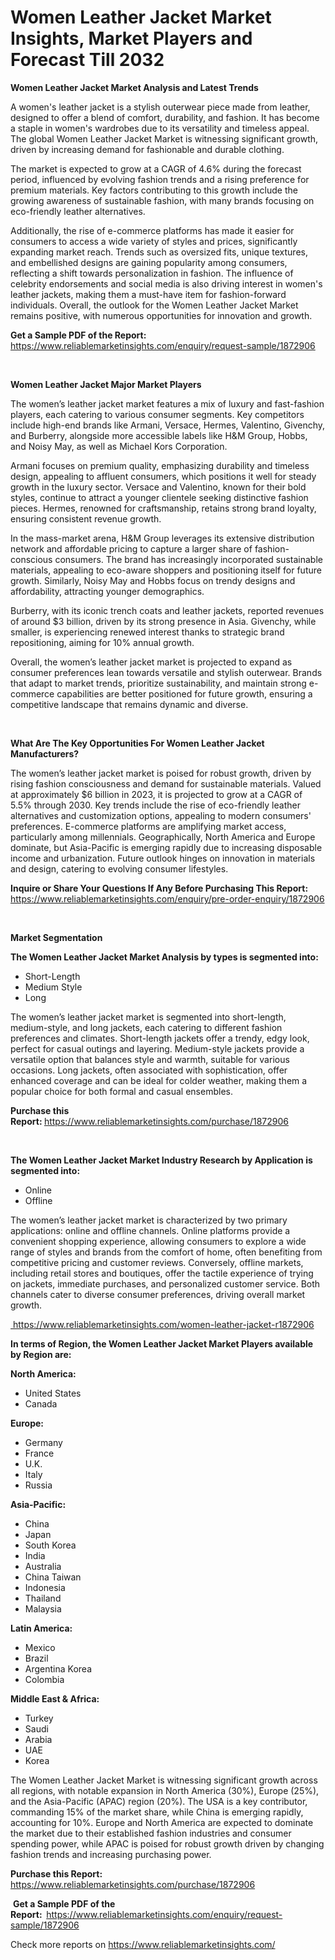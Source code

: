 <p><h1>Women Leather Jacket Market Insights, Market Players and Forecast Till 2032</h1></p><p><strong>Women Leather Jacket Market Analysis and Latest Trends</strong></p>
<p><p>A women's leather jacket is a stylish outerwear piece made from leather, designed to offer a blend of comfort, durability, and fashion. It has become a staple in women's wardrobes due to its versatility and timeless appeal. The global Women Leather Jacket Market is witnessing significant growth, driven by increasing demand for fashionable and durable clothing. </p><p>The market is expected to grow at a CAGR of 4.6% during the forecast period, influenced by evolving fashion trends and a rising preference for premium materials. Key factors contributing to this growth include the growing awareness of sustainable fashion, with many brands focusing on eco-friendly leather alternatives. </p><p>Additionally, the rise of e-commerce platforms has made it easier for consumers to access a wide variety of styles and prices, significantly expanding market reach. Trends such as oversized fits, unique textures, and embellished designs are gaining popularity among consumers, reflecting a shift towards personalization in fashion. The influence of celebrity endorsements and social media is also driving interest in women's leather jackets, making them a must-have item for fashion-forward individuals. Overall, the outlook for the Women Leather Jacket Market remains positive, with numerous opportunities for innovation and growth.</p></p>
<p><strong>Get a Sample PDF of the Report:&nbsp;</strong> <a href="https://www.reliablemarketinsights.com/enquiry/request-sample/1872906?utm_campaign=2280&utm_medium=2&utm_source=Github&utm_content=ia&utm_term=04042025&utm_id=women-leather-jacket">https://www.reliablemarketinsights.com/enquiry/request-sample/1872906</a></p>
<p>&nbsp;</p>
<p><strong>Women Leather Jacket Major Market Players</strong></p>
<p><p>The women’s leather jacket market features a mix of luxury and fast-fashion players, each catering to various consumer segments. Key competitors include high-end brands like Armani, Versace, Hermes, Valentino, Givenchy, and Burberry, alongside more accessible labels like H&M Group, Hobbs, and Noisy May, as well as Michael Kors Corporation. </p><p>Armani focuses on premium quality, emphasizing durability and timeless design, appealing to affluent consumers, which positions it well for steady growth in the luxury sector. Versace and Valentino, known for their bold styles, continue to attract a younger clientele seeking distinctive fashion pieces. Hermes, renowned for craftsmanship, retains strong brand loyalty, ensuring consistent revenue growth.</p><p>In the mass-market arena, H&M Group leverages its extensive distribution network and affordable pricing to capture a larger share of fashion-conscious consumers. The brand has increasingly incorporated sustainable materials, appealing to eco-aware shoppers and positioning itself for future growth. Similarly, Noisy May and Hobbs focus on trendy designs and affordability, attracting younger demographics.</p><p>Burberry, with its iconic trench coats and leather jackets, reported revenues of around $3 billion, driven by its strong presence in Asia. Givenchy, while smaller, is experiencing renewed interest thanks to strategic brand repositioning, aiming for 10% annual growth. </p><p>Overall, the women’s leather jacket market is projected to expand as consumer preferences lean towards versatile and stylish outerwear. Brands that adapt to market trends, prioritize sustainability, and maintain strong e-commerce capabilities are better positioned for future growth, ensuring a competitive landscape that remains dynamic and diverse.</p></p>
<p>&nbsp;</p>
<p><strong>What Are The Key Opportunities For Women Leather Jacket Manufacturers?</strong></p>
<p><p>The women’s leather jacket market is poised for robust growth, driven by rising fashion consciousness and demand for sustainable materials. Valued at approximately $6 billion in 2023, it is projected to grow at a CAGR of 5.5% through 2030. Key trends include the rise of eco-friendly leather alternatives and customization options, appealing to modern consumers' preferences. E-commerce platforms are amplifying market access, particularly among millennials. Geographically, North America and Europe dominate, but Asia-Pacific is emerging rapidly due to increasing disposable income and urbanization. Future outlook hinges on innovation in materials and design, catering to evolving consumer lifestyles.</p></p>
<p><strong>Inquire or Share Your Questions If Any Before Purchasing This Report:</strong> <a href="https://www.reliablemarketinsights.com/enquiry/pre-order-enquiry/1872906?utm_campaign=2280&utm_medium=2&utm_source=Github&utm_content=ia&utm_term=04042025&utm_id=women-leather-jacket">https://www.reliablemarketinsights.com/enquiry/pre-order-enquiry/1872906</a></p>
<p>&nbsp;</p>
<p><strong>Market Segmentation</strong></p>
<p><strong>The Women Leather Jacket Market Analysis by types is segmented into:</strong></p>
<p><ul><li>Short-Length</li><li>Medium Style</li><li>Long</li></ul></p>
<p><p>The women’s leather jacket market is segmented into short-length, medium-style, and long jackets, each catering to different fashion preferences and climates. Short-length jackets offer a trendy, edgy look, perfect for casual outings and layering. Medium-style jackets provide a versatile option that balances style and warmth, suitable for various occasions. Long jackets, often associated with sophistication, offer enhanced coverage and can be ideal for colder weather, making them a popular choice for both formal and casual ensembles.</p></p>
<p><strong>Purchase this Report:&nbsp;</strong><a href="https://www.reliablemarketinsights.com/purchase/1872906?utm_campaign=2280&utm_medium=2&utm_source=Github&utm_content=ia&utm_term=04042025&utm_id=women-leather-jacket">https://www.reliablemarketinsights.com/purchase/1872906</a></p>
<p>&nbsp;</p>
<p><strong>The Women Leather Jacket Market Industry Research by Application is segmented into:</strong></p>
<p><ul><li>Online</li><li>Offline</li></ul></p>
<p><p>The women’s leather jacket market is characterized by two primary applications: online and offline channels. Online platforms provide a convenient shopping experience, allowing consumers to explore a wide range of styles and brands from the comfort of home, often benefiting from competitive pricing and customer reviews. Conversely, offline markets, including retail stores and boutiques, offer the tactile experience of trying on jackets, immediate purchases, and personalized customer service. Both channels cater to diverse consumer preferences, driving overall market growth.</p></p>
<p><a href="https://www.reliablemarketinsights.com/women-leather-jacket-r1872906?utm_campaign=2280&utm_medium=2&utm_source=Github&utm_content=ia&utm_term=04042025&utm_id=women-leather-jacket">&nbsp;https://www.reliablemarketinsights.com/women-leather-jacket-r1872906</a></p>
<p><strong>In terms of Region, the Women Leather Jacket Market Players available by Region are:</strong></p>
<p>
    <p> <strong> North America: </strong>
        <ul>
            <li>United States</li>
            <li>Canada</li>
        </ul>
        </p> 
    <p> <strong> Europe: </strong>
        <ul>
            <li>Germany</li>
            <li>France</li>
            <li>U.K.</li>
            <li>Italy</li>
            <li>Russia</li>
        </ul>
        </p> 
    <p> <strong> Asia-Pacific: </strong>
        <ul>
            <li>China</li>
            <li>Japan</li>
            <li>South Korea</li>
            <li>India</li>
            <li>Australia</li>
            <li>China Taiwan</li>
            <li>Indonesia</li>
            <li>Thailand</li>
            <li>Malaysia</li>
        </ul>
        </p> 
    <p> <strong> Latin America: </strong>
        <ul>
            <li>Mexico</li>
            <li>Brazil</li>
            <li>Argentina Korea</li>
            <li>Colombia</li>
        </ul>
        </p> 
    <p> <strong> Middle East & Africa: </strong>
        <ul>
            <li>Turkey</li>
            <li>Saudi</li>
            <li>Arabia</li>
            <li>UAE</li>
            <li>Korea</li>
        </ul>
    </p>
    </p>
<p><p>The Women Leather Jacket Market is witnessing significant growth across all regions, with notable expansion in North America (30%), Europe (25%), and the Asia-Pacific (APAC) region (20%). The USA is a key contributor, commanding 15% of the market share, while China is emerging rapidly, accounting for 10%. Europe and North America are expected to dominate the market due to their established fashion industries and consumer spending power, while APAC is poised for robust growth driven by changing fashion trends and increasing purchasing power.</p></p>
<p><strong>Purchase this Report: </strong><a href="https://www.reliablemarketinsights.com/purchase/1872906?utm_campaign=2280&utm_medium=2&utm_source=Github&utm_content=ia&utm_term=04042025&utm_id=women-leather-jacket">https://www.reliablemarketinsights.com/purchase/1872906</a></p>
<p>&nbsp;<strong>Get a Sample PDF of the Report:&nbsp;&nbsp;</strong><a href="https://www.reliablemarketinsights.com/enquiry/request-sample/1872906?utm_campaign=2280&utm_medium=2&utm_source=Github&utm_content=ia&utm_term=04042025&utm_id=women-leather-jacket">https://www.reliablemarketinsights.com/enquiry/request-sample/1872906</a></p>
<p><strong></strong></p>
<p>Check more reports on <a href="https://www.reliablemarketinsights.com/?utm_campaign=2280&utm_medium=2&utm_source=Github&utm_content=ia&utm_term=04042025&utm_id=women-leather-jacket">https://www.reliablemarketinsights.com/</a></p>